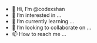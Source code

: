 - 👋 Hi, I’m @codexshan
- 👀 I’m interested in ...
- 🌱 I’m currently learning ...
- 💞️ I’m looking to collaborate on ...
- 📫 How to reach me ...

<!---
codexshan/codexshan is a ✨ special ✨ repository because its `README.md` (this file) appears on your GitHub profile.
You can click the Preview link to take a look at your changes.
--->
